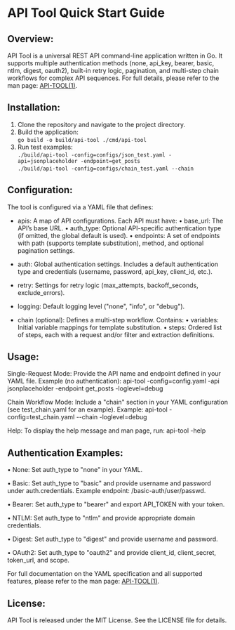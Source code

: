 # API Tool Quick Start Guide

## Overview:
  API Tool is a universal REST API command-line application written in Go.
  It supports multiple authentication methods (none, api_key, bearer, basic, ntlm, digest, oauth2),
  built-in retry logic, pagination, and multi-step chain workflows for complex API sequences.
  For full details, please refer to the man page: [API-TOOL(1)](docs/api-tool.1.man).

## Installation:
  1. Clone the repository and navigate to the project directory.
  2. Build the application:  
     `go build -o build/api-tool ./cmd/api-tool`
  3. Run test examples:  
     `./build/api-tool -config=configs/json_test.yaml -api=jsonplaceholder -endpoint=get_posts`  
     `./build/api-tool -config=configs/chain_test.yaml --chain`   

## Configuration:
  The tool is configured via a YAML file that defines:

  - apis: A map of API configurations.
      Each API must have:
        • base_url: The API’s base URL.
        • auth_type: Optional API-specific authentication type (if omitted, the global default is used).
        • endpoints: A set of endpoints with path (supports template substitution),
                     method, and optional pagination settings.

  - auth: Global authentication settings.
      Includes a default authentication type and credentials 
      (username, password, api_key, client_id, etc.).

  - retry: Settings for retry logic (max_attempts, backoff_seconds, exclude_errors).

  - logging: Default logging level ("none", "info", or "debug").

  - chain (optional): Defines a multi-step workflow.
      Contains:
        • variables: Initial variable mappings for template substitution.
        • steps: Ordered list of steps, each with a request and/or filter and extraction definitions.

## Usage:

  Single-Request Mode:
    Provide the API name and endpoint defined in your YAML file.
    Example (no authentication):
      api-tool -config=config.yaml -api jsonplaceholder -endpoint get_posts -loglevel=debug

  Chain Workflow Mode:
    Include a "chain" section in your YAML configuration (see test_chain.yaml for an example).
    Example:
      api-tool -config=test_chain.yaml --chain -loglevel=debug

  Help:
    To display the help message and man page, run:
      api-tool -help

## Authentication Examples:
  • None:
      Set auth_type to "none" in your YAML.

  • Basic:
      Set auth_type to "basic" and provide username and password under auth.credentials.
      Example endpoint: /basic-auth/user/passwd.

  • Bearer:
      Set auth_type to "bearer" and export API_TOKEN with your token.

  • NTLM:
      Set auth_type to "ntlm" and provide appropriate domain credentials.

  • Digest:
      Set auth_type to "digest" and provide username and password.

  • OAuth2:
      Set auth_type to "oauth2" and provide client_id, client_secret, token_url, and scope.

For full documentation on the YAML specification and all supported features, please refer to the man page: [API-TOOL(1)](docs/api-tool.1.man).

## License:
  API Tool is released under the MIT License. See the LICENSE file for details.
